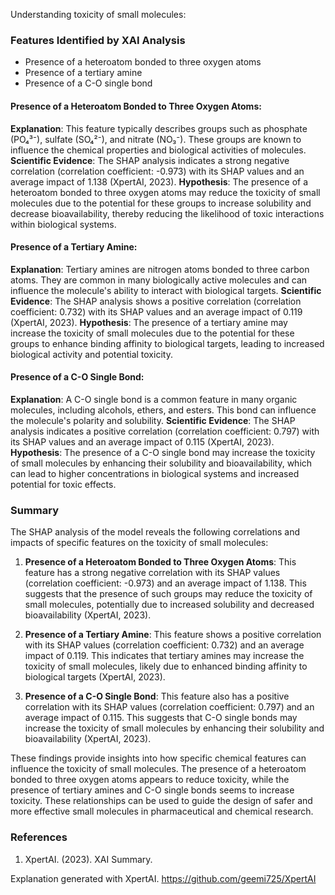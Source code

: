 Understanding toxicity of small molecules:
### Features Identified by XAI Analysis
- Presence of a heteroatom bonded to three oxygen atoms
- Presence of a tertiary amine
- Presence of a C-O single bond

#### Presence of a Heteroatom Bonded to Three Oxygen Atoms:
**Explanation**: This feature typically describes groups such as phosphate (PO₄³⁻), sulfate (SO₄²⁻), and nitrate (NO₃⁻). These groups are known to influence the chemical properties and biological activities of molecules.
**Scientific Evidence**: The SHAP analysis indicates a strong negative correlation (correlation coefficient: -0.973) with its SHAP values and an average impact of 1.138 (XpertAI, 2023).
**Hypothesis**: The presence of a heteroatom bonded to three oxygen atoms may reduce the toxicity of small molecules due to the potential for these groups to increase solubility and decrease bioavailability, thereby reducing the likelihood of toxic interactions within biological systems.

#### Presence of a Tertiary Amine:
**Explanation**: Tertiary amines are nitrogen atoms bonded to three carbon atoms. They are common in many biologically active molecules and can influence the molecule's ability to interact with biological targets.
**Scientific Evidence**: The SHAP analysis shows a positive correlation (correlation coefficient: 0.732) with its SHAP values and an average impact of 0.119 (XpertAI, 2023).
**Hypothesis**: The presence of a tertiary amine may increase the toxicity of small molecules due to the potential for these groups to enhance binding affinity to biological targets, leading to increased biological activity and potential toxicity.

#### Presence of a C-O Single Bond:
**Explanation**: A C-O single bond is a common feature in many organic molecules, including alcohols, ethers, and esters. This bond can influence the molecule's polarity and solubility.
**Scientific Evidence**: The SHAP analysis indicates a positive correlation (correlation coefficient: 0.797) with its SHAP values and an average impact of 0.115 (XpertAI, 2023).
**Hypothesis**: The presence of a C-O single bond may increase the toxicity of small molecules by enhancing their solubility and bioavailability, which can lead to higher concentrations in biological systems and increased potential for toxic effects.

### Summary
The SHAP analysis of the model reveals the following correlations and impacts of specific features on the toxicity of small molecules:

1. **Presence of a Heteroatom Bonded to Three Oxygen Atoms**: This feature has a strong negative correlation with its SHAP values (correlation coefficient: -0.973) and an average impact of 1.138. This suggests that the presence of such groups may reduce the toxicity of small molecules, potentially due to increased solubility and decreased bioavailability (XpertAI, 2023).

2. **Presence of a Tertiary Amine**: This feature shows a positive correlation with its SHAP values (correlation coefficient: 0.732) and an average impact of 0.119. This indicates that tertiary amines may increase the toxicity of small molecules, likely due to enhanced binding affinity to biological targets (XpertAI, 2023).

3. **Presence of a C-O Single Bond**: This feature also has a positive correlation with its SHAP values (correlation coefficient: 0.797) and an average impact of 0.115. This suggests that C-O single bonds may increase the toxicity of small molecules by enhancing their solubility and bioavailability (XpertAI, 2023).

These findings provide insights into how specific chemical features can influence the toxicity of small molecules. The presence of a heteroatom bonded to three oxygen atoms appears to reduce toxicity, while the presence of tertiary amines and C-O single bonds seems to increase toxicity. These relationships can be used to guide the design of safer and more effective small molecules in pharmaceutical and chemical research.

### References
1. XpertAI. (2023). XAI Summary.

Explanation generated with XpertAI. https://github.com/geemi725/XpertAI